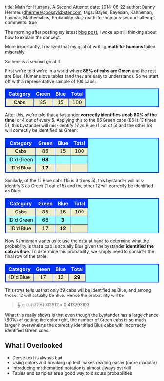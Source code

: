 title: Math for Humans, A Second Attempt
date: 2014-08-22
author: Danny Hermes (dhermes@bossylobster.com)
tags: Bayes, Bayesian, Kahneman, Layman, Mathematics, Probability
slug: math-for-humans-second-attempt
comments: true

The morning after posting my latest
[blog post](/2014/07/conditional-probabilities-in-thinking.html),
I woke up still thinking about how to explain the concept.

More importantly, I realized that my goal of writing
**math for humans** failed miserably.

So here is a second go at it.

First we're told we're in a world where **85% of cabs are Green**
and the rest are Blue. Humans love tables (and they are
easy to understand). So we start off with a representative sample of 100
cabs:

<!--- http://blogknowhow.blogspot.com/2011/01/how-add-table-blogger-blogspot-post.html -->
<style type="text/css">
.nobrtable br { display: none }
.nobrtable tr {text-align: center;}
.nobrtable tr.alt td {background-color: #eeeecc; color: black;}
.nobrtable td {text-align: center;}
.nobrtable caption {caption-side:bottom;}
</style>

<div style="margin-left: auto; margin-right: auto; text-align: center;">
<div class="nobrtable">
<table border="2" bordercolor="#0033FF" cellpadding="10" cellspacing="0" style="background-color: #99ffff; border-collapse: collapse; color: black; margin-left: auto; margin-right: auto; width: 100%px;">
<tbody>
<tr style="background-color: #0033ff; color: white; padding-bottom: 4px; padding-top: 5px;">
<th>Category</th>
<th>Green</th>
<th>Blue</th>
<th>Total</th>
</tr>
<tr class="alt">
<td>Cabs</td>
<td>85</td>
<td>15</td>
<td>100</td>
</tr>
</tbody></table>
</div>
</div>

After this, we're told that a bystander
**correctly identifies a cab 80% of the time**, or 4 out of every 5.
Applying this to the 85 Green cabs (85 is 17 times 5), this bystander
will mis-identify 17 as Blue (1 out of 5) and the other 68 will
correctly be identified as Green:

<div style="margin-left: auto; margin-right: auto; text-align: center;">
<div class="nobrtable">
<table border="2" bordercolor="#0033FF" cellpadding="10" cellspacing="0" style="background-color: #99ffff; border-collapse: collapse; color: black; margin-left: auto; margin-right: auto; width: 100%px;">
<tbody>
<tr style="background-color: #0033ff; color: white; padding-bottom: 4px; padding-top: 5px;">
<th>Category</th>
<th>Green</th>
<th>Blue</th>
<th>Total</th>
</tr>
<tr class="alt">
<td>Cabs</td>
<td>85</td>
<td>15</td>
<td>100</td>
</tr>
<tr>
<td>ID'd Green</td>
<td><b>68</b></td>
<td></td>
<td></td>
</tr>
<tr class="alt">
<td>ID'd Blue</td>
<td><b>17</b></td>
<td></td>
<td></td>
</tr>
</tbody></table>
</div>
</div>

Similarly, of the 15 Blue cabs (15 is 3 times 5), this bystander will
mis-identify 3 as Green (1 out of 5) and the other 12 will correctly be
identified as Blue:

<div style="margin-left: auto; margin-right: auto; text-align: center;">
<div class="nobrtable">
<table border="2" bordercolor="#0033FF" cellpadding="10" cellspacing="0" style="background-color: #99ffff; border-collapse: collapse; color: black; margin-left: auto; margin-right: auto; width: 100%px;">
<tbody>
<tr style="background-color: #0033ff; color: white; padding-bottom: 4px; padding-top: 5px;">
<th>Category</th>
<th>Green</th>
<th>Blue</th>
<th>Total</th>
</tr>
<tr class="alt">
<td>Cabs</td>
<td>85</td>
<td>15</td>
<td>100</td>
</tr>
<tr>
<td>ID'd Green</td>
<td>68</td>
<td><b>3</b></td>
<td></td>
</tr>
<tr class="alt">
<td>ID'd Blue</td>
<td>17</td>
<td><b>12</b></td>
<td></td>
</tr>
</tbody></table>
</div>
</div>

Now Kahneman wants us to use the data at hand to determine what the
probability is that a cab is <span>actually Blue</span> given the
bystander **identified the cab as Blue**. To determine this
probability, we simply need to consider the final row of the table:

<div style="margin-left: auto; margin-right: auto; text-align: center;">
<div class="nobrtable">
<table border="2" bordercolor="#0033FF" cellpadding="10" cellspacing="0" style="background-color: #99ffff; border-collapse: collapse; color: black; margin-left: auto; margin-right: auto; width: 100%px;">
<tbody>
<tr style="background-color: #0033ff; color: white; padding-bottom: 4px; padding-top: 5px;">
<th>Category</th>
<th>Green</th>
<th>Blue</th>
<th>Total</th>
</tr>
<tr class="alt">
<td>ID'd Blue</td>
<td>17</td>
<td>12</td>
<td><b>29</b></td>
</tr>
</tbody></table>
</div>
</div>

This rows tells us that only 29 cabs will be identified as Blue, and
among those, 12 will actually be Blue. Hence the probability will be

<div class="katex-elt"><blockquote>
<span class="katex"><span class="katex-mathml"><math><semantics><mrow><mfrac><mn>12</mn><mn>29</mn></mfrac><mo>&#8776;</mo><mn>0.413793103</mn></mrow><annotation encoding="application/x-tex">\frac{12}{29} \approx 0.413793103</annotation></semantics></math></span><span class="katex-html" aria-hidden="true"><span class="base"><span class="strut" style="height:1.190108em;vertical-align:-0.345em;"></span><span class="mord"><span class="mopen nulldelimiter"></span><span class="mfrac"><span class="vlist-t vlist-t2"><span class="vlist-r"><span class="vlist" style="height:0.845108em;"><span style="top:-2.6550000000000002em;"><span class="pstrut" style="height:3em;"></span><span class="sizing reset-size6 size3 mtight"><span class="mord mtight"><span class="mord mtight">2</span><span class="mord mtight">9</span></span></span></span><span style="top:-3.23em;"><span class="pstrut" style="height:3em;"></span><span class="frac-line" style="border-bottom-width:0.04em;"></span></span><span style="top:-3.394em;"><span class="pstrut" style="height:3em;"></span><span class="sizing reset-size6 size3 mtight"><span class="mord mtight"><span class="mord mtight">1</span><span class="mord mtight">2</span></span></span></span></span><span class="vlist-s">&#8203;</span></span><span class="vlist-r"><span class="vlist" style="height:0.345em;"><span></span></span></span></span></span><span class="mclose nulldelimiter"></span></span><span class="mspace" style="margin-right:0.2777777777777778em;"></span><span class="mrel">&#8776;</span><span class="mspace" style="margin-right:0.2777777777777778em;"></span></span><span class="base"><span class="strut" style="height:0.64444em;vertical-align:0em;"></span><span class="mord">0</span><span class="mord">.</span><span class="mord">4</span><span class="mord">1</span><span class="mord">3</span><span class="mord">7</span><span class="mord">9</span><span class="mord">3</span><span class="mord">1</span><span class="mord">0</span><span class="mord">3</span></span></span></span>
</blockquote></div>

What this really shows is that even though the bystander has a large
chance (80%) of getting the color right, the number of Green cabs is
so much larger it overwhelms the correctly identified Blue cabs with
incorrectly identified Green ones.

What I Overlooked
-----------------

-   Dense text is always bad
-   Using colors and breaking up text makes reading easier (more
    modular)
-   Introducing mathematical notation is almost always overkill
-   Tables and samples are a good way to discuss probabilities
